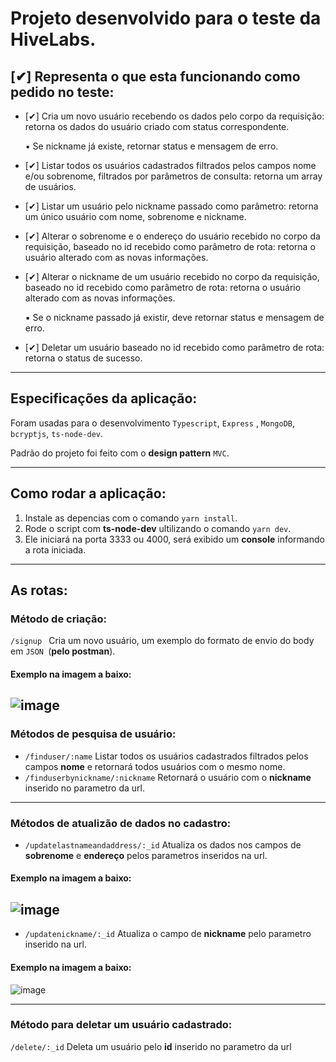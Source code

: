 # Projeto desenvolvido para o teste da HiveLabs.

## [✔] Representa o que esta funcionando como pedido no teste:

* [✔] Cria um novo usuário recebendo os dados pelo corpo da requisição: retorna os dados do usuário criado com status correspondente.
   
   ▪ Se nickname já existe, retornar status e mensagem de erro.  

* [✔] Listar todos os usuários cadastrados filtrados pelos campos nome e/ou sobrenome, filtrados por parâmetros de consulta: retorna um array de usuários.
 
* [✔] Listar um usuário pelo nickname passado como parâmetro: retorna um único usuário com nome, sobrenome e nickname.

* [✔] Alterar o sobrenome e o endereço do usuário recebido no corpo da requisição, baseado no id recebido como parâmetro de rota: retorna o usuário alterado com as novas 
informações.
* [✔] Alterar o nickname de um usuário recebido no corpo da requisição, baseado no id recebido como parâmetro de rota: retorna o usuário alterado com as novas informações.
  
  ▪ Se o nickname passado já existir, deve retornar status e mensagem de erro.  

* [✔] Deletar um usuário baseado no id recebido como parâmetro de rota: retorna o status de sucesso.
***
## Especificações da aplicação:

 Foram usadas para o desenvolvimento `Typescript`, `Express` ,  `MongoDB`,  `bcryptjs`, `ts-node-dev`.
 
 Padrão do projeto foi feito com o **design pattern** `MVC`.
 ***
 
 ## Como rodar a aplicação:

1. Instale as depencias com o comando `yarn install`.
 2. Rode o script com **ts-node-dev** ultilizando o comando `yarn dev`.
 3. Ele iniciará na porta 3333 ou 4000, será exibido um **console** informando a rota iniciada.
***
## As rotas:

### Método de criação:
`/signup `  Cria um novo usuário, um exemplo do formato de envio do body em `JSON `(**pelo postman**).

#### Exemplo na imagem a baixo:

![image](https://user-images.githubusercontent.com/72635601/128646952-edde1e83-3df7-4bcc-a8df-8cf9ecd8c5fa.png)
---
### Métodos de pesquisa de usuário:

* `/finduser/:name`  Listar todos os usuários cadastrados filtrados pelos campos **nome** e retornará todos usuários com o mesmo nome.
* `/finduserbynickname/:nickname`  Retornará o usuário com o **nickname** inserido no parametro da url.
---

### Métodos de atualizão de dados no cadastro:
 
* `/updatelastnameandaddress/:_id`  Atualiza os dados nos campos de **sobrenome** e **endereço** pelos parametros inseridos na url.

#### Exemplo na imagem a baixo:

![image](https://user-images.githubusercontent.com/72635601/128647467-6f2802f8-1c3d-48bd-bc23-a4515335b7b8.png)
 ---

* `/updatenickname/:_id`  Atualiza o campo de **nickname** pelo parametro inserido na url.

#### Exemplo na imagem a baixo:

![image](https://user-images.githubusercontent.com/72635601/128647518-7e52f332-1a3f-413a-b59f-c6f9f59ed7e5.png)

---

### Método para deletar um usuário cadastrado:

`/delete/:_id`  Deleta um usuário pelo **id** inserido no parametro da url
